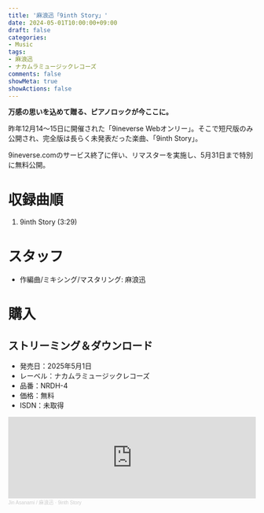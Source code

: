 ```yaml
---
title: '麻浪迅「9inth Story」'
date: 2024-05-01T10:00:00+09:00
draft: false
categories:
- Music
tags:
- 麻浪迅
- ナカムラミュージックレコーズ
comments: false
showMeta: true
showActions: false
---
```


**万感の思いを込めて贈る、ピアノロックが今ここに。**

昨年12月14～15日に開催された「9ineverse Webオンリー」。そこで短尺版のみ公開され、完全版は長らく未発表だった楽曲、「9inth Story」。

9ineverse.comのサービス終了に伴い、リマスターを実施し、5月31日まで特別に無料公開。

# 収録曲順
1. 9inth Story (3:29)

# スタッフ
- 作編曲/ミキシング/マスタリング: 麻浪迅

# 購入
## ストリーミング＆ダウンロード
- 発売日：2025年5月1日
- レーベル：ナカムラミュージックレコーズ
- 品番：NRDH-4
- 価格：無料
- ISDN：未取得

<iframe width="100%" height="166" scrolling="no" frameborder="no" allow="autoplay" src="https://w.soundcloud.com/player/?url=https%3A//api.soundcloud.com/tracks/2088015366&color=%234ec8ca&auto_play=false&hide_related=false&show_comments=true&show_user=true&show_reposts=false&show_teaser=true"></iframe><div style="font-size: 10px; color: #cccccc;line-break: anywhere;word-break: normal;overflow: hidden;white-space: nowrap;text-overflow: ellipsis; font-family: Interstate,Lucida Grande,Lucida Sans Unicode,Lucida Sans,Garuda,Verdana,Tahoma,sans-serif;font-weight: 100;"><a href="https://soundcloud.com/hayatehay" title="Jin Asanami / 麻浪迅" target="_blank" style="color: #cccccc; text-decoration: none;">Jin Asanami / 麻浪迅</a> · <a href="https://soundcloud.com/hayatehay/9inth-story" title="9inth Story" target="_blank" style="color: #cccccc; text-decoration: none;">9inth Story</a></div>
